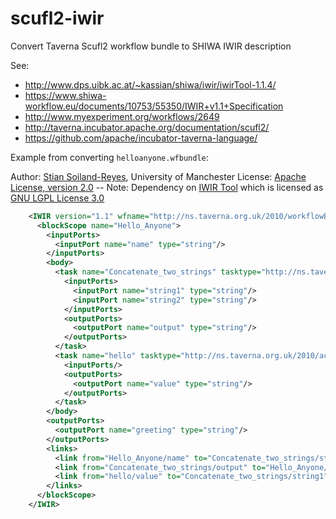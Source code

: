 # scufl2-iwir

Convert Taverna Scufl2 workflow bundle to SHIWA IWIR description

See:

* http://www.dps.uibk.ac.at/~kassian/shiwa/iwir/iwirTool-1.1.4/
* https://www.shiwa-workflow.eu/documents/10753/55350/IWIR+v1.1+Specification
* http://www.myexperiment.org/workflows/2649
* http://taverna.incubator.apache.org/documentation/scufl2/
* https://github.com/apache/incubator-taverna-language/

Example from converting `helloanyone.wfbundle`:

Author: [Stian Soiland-Reyes](http://orcid.org/0000-0001-9842-9718), University of Manchester
License: [Apache License, version 2.0](http://www.apache.org/licenses/LICENSE-2.0) -- Note: Dependency on [IWIR Tool](http://sourceforge.net/projects/iwirtool/) which is licensed as [GNU LGPL License 3.0](https://www.gnu.org/licenses/gpl-3.0.html)
	
	
```xml  
	<IWIR version="1.1" wfname="http://ns.taverna.org.uk/2010/workflowBundle/01348671-5aaa-4cc2-84cc-477329b70b0d/" xmlns="http://shiwa-workflow.eu/IWIR">
	  <blockScope name="Hello_Anyone">
	    <inputPorts>
	      <inputPort name="name" type="string"/>
	    </inputPorts>
	    <body>
	      <task name="Concatenate_two_strings" tasktype="http://ns.taverna.org.uk/2010/activity/beanshell">
	        <inputPorts>
	          <inputPort name="string1" type="string"/>
	          <inputPort name="string2" type="string"/>
	        </inputPorts>
	        <outputPorts>
	          <outputPort name="output" type="string"/>
	        </outputPorts>
	      </task>
	      <task name="hello" tasktype="http://ns.taverna.org.uk/2010/activity/constant">
	        <inputPorts/>
	        <outputPorts>
	          <outputPort name="value" type="string"/>
	        </outputPorts>
	      </task>
	    </body>
	    <outputPorts>
	      <outputPort name="greeting" type="string"/>
	    </outputPorts>
	    <links>
	      <link from="Hello_Anyone/name" to="Concatenate_two_strings/string2"/>
	      <link from="Concatenate_two_strings/output" to="Hello_Anyone/greeting"/>
	      <link from="hello/value" to="Concatenate_two_strings/string1"/>
	    </links>
	  </blockScope>
	</IWIR>
```
